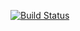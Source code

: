 [![Build Status](https://github.com/OriginQ/QPanda-SDK.git)](https://travis-ci.org/yekongxiaogang/QPanda-SDK)
